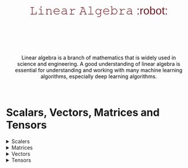 <div style=" color:#721C24; padding:20px; border-radius:10px; text-align:center;">
    <h3 style="font-weight:bold; margin-top:0; font: 30px Arial;">𝙻𝚒𝚗𝚎𝚊𝚛 𝙰𝚕𝚐𝚎𝚋𝚛𝚊  :robot:
</h3>
</div>
<br>
<div style="color:black; padding:20px; border-radius:10px; text-align:center;">
<p>Linear algebra is a branch of mathematics that is widely used in science and engineering. A good understanding of linear algebra is essential for understanding and working with many machine learning algorithms, especially deep learning algorithms.</p>
</div>

# Scalars, Vectors, Matrices and Tensors
<details>
<summary>Scalers</summary>
A scaler is just a single  number, in contrast to most of the other objects studied in linear algebra, which are usually arrays of tmultiple numbers. It's write in italies and lower-case variable.  “Let n ∈ N be the number of units,” while defining a natural number scalar.
</details>

<details>
<summary>Matrices</summary>
A matrix is a 2-D array of numbers, so each element is identified by two indices instead of just one.
</details>

<details>
<summary>Vectors</summary>
A vector is an array of numbers. The numbers are arranged in order.we write them as a column enclosed in square brackets
</details>

<details>
<summary>Tensors</summary>
An array of numbers arranged on a regular grid with a variable number of axes is known as a tensor.an array with more than two axes.
</details>



